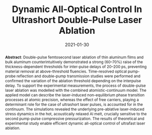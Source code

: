 ---
title: "Dynamic All-Optical Control In Ultrashort Double-Pulse Laser Ablation"
authors: '<i>Sergey Kudryashov, Andrey Samokhvalov, Yaroslav Golubev, Dmitry Ivanov, Martin Garcia, Vadim Veiko, Baerbel Rethfeld, and Vladimir Mikhailovskii</i>'
collection: publications
permalink: /publication/2021-01-30-femtosecond
date: 2021-01-30
venue: "<b>Applied Surface Science</b>"
paperurl: 'https://doi.org/10.1016/j.apsusc.2020.147940'
counter_id: 'J2'
abstract: '<p><b>Abstract</b>: Double-pulse femtosecond laser ablation of thin aluminum films and bulk aluminum counterintuitively demonstrated a strong (60–70%) raise of the thickness-dependent thresholds for inter-pulse delays of 20–200 ps, preventing material removal at above-threshold fluencies. Time-resolved optical pump-probe reflection and double-pump transmission studies were performed and confirmed the variation of the ablation threshold depending on the interpulse delay. To support the experimental measurements, the process of double-pulse laser ablation was modelled with the combined atomistic-continuum model. The applied model can describe the laser-induced non-equilibrium phase transition processes at atomic precision, whereas the effect of free carriers, playing a determinant role for the case of ultrashort laser pulses, is accounted for in the continuum. The simulations revealed the underlying pre-ablative laser-induced stress dynamics in the hot, acoustically relaxed Al melt, crucially sensitive to the second pump-pulse compressive pressurization. The results of theoretical and experimental study enable efficient dynamic all-optical control of ultrafast laser ablation.</p>'
---